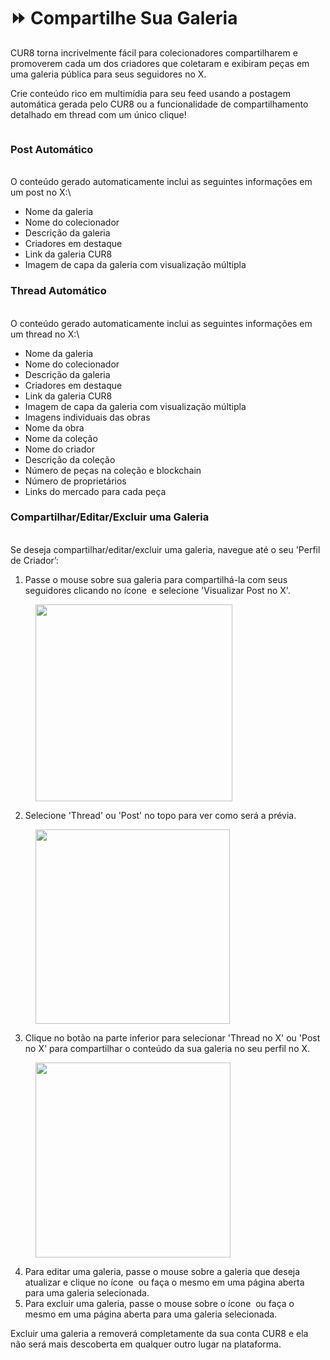 # ⏩ Compartilhe Sua Galeria

CUR8 torna incrivelmente fácil para colecionadores compartilharem e promoverem cada um dos criadores que coletaram e exibiram peças em uma galeria pública para seus seguidores no X.&#x20;

Crie conteúdo rico em multimídia para seu feed usando a postagem automática gerada pelo CUR8 ou a funcionalidade de compartilhamento detalhado em thread com um único clique!\
&#x20;

<figure><img src="../../../.gitbook/assets/Untitled design.gif" alt=""><figcaption></figcaption></figure>

### Post Automático

\
O conteúdo gerado automaticamente inclui as seguintes informações em um post no X:\


* Nome da galeria
* Nome do colecionador
* Descrição da galeria
* Criadores em destaque
* Link da galeria CUR8
* Imagem de capa da galeria com visualização múltipla

### Thread Automático

\
O conteúdo gerado automaticamente inclui as seguintes informações em um thread no X:\


* Nome da galeria
* Nome do colecionador
* Descrição da galeria
* Criadores em destaque
* Link da galeria CUR8
* Imagem de capa da galeria com visualização múltipla
* Imagens individuais das obras
* Nome da obra
* Nome da coleção
* Nome do criador
* Descrição da coleção
* Número de peças na coleção e blockchain
* Número de proprietários&#x20;
* Links do mercado para cada peça

### Compartilhar/Editar/Excluir uma Galeria

\
Se deseja compartilhar/editar/excluir uma galeria, navegue até o seu 'Perfil de Criador’:

1. Passe o mouse sobre sua galeria para compartilhá-la com seus seguidores clicando no ícone <img src="../../../.gitbook/assets/Screenshot 2024-07-10 at 15.26.24.png" alt="" data-size="line"> e selecione 'Visualizar Post no X'.&#x20;

<figure><img src="../../../.gitbook/assets/Screenshot 2025-04-02 at 10.21.41.png" alt="" width="315"><figcaption></figcaption></figure>

2. Selecione 'Thread' ou 'Post' no topo para ver como será a prévia.

<figure><img src="../../../.gitbook/assets/Screenshot 2025-04-02 at 10.30.56.png" alt="" width="311"><figcaption></figcaption></figure>

3. Clique no botão na parte inferior para selecionar 'Thread no X' ou 'Post no X' para compartilhar o conteúdo da sua galeria no seu perfil no X.

<figure><img src="../../../.gitbook/assets/Screenshot 2025-04-02 at 10.32.57.png" alt="" width="312"><figcaption></figcaption></figure>

4. Para editar uma galeria, passe o mouse sobre a galeria que deseja atualizar e clique no ícone <img src="../../../.gitbook/assets/Screenshot 2024-04-12 at 11.39.40.png" alt="" data-size="line"> ou faça o mesmo em uma página aberta para uma galeria selecionada.
5. Para excluir uma galeria, passe o mouse sobre o ícone <img src="../../../.gitbook/assets/Screenshot 2024-04-12 at 11.40.39.png" alt="" data-size="line"> ou faça o mesmo em uma página aberta para uma galeria selecionada.

Excluir uma galeria a removerá completamente da sua conta CUR8 e ela não será mais descoberta em qualquer outro lugar na plataforma.